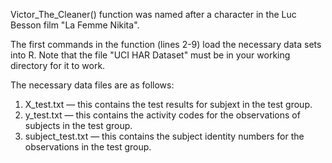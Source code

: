 Victor_The_Cleaner() function was named after a character in the Luc Besson film "La Femme Nikita".

The first commands in the function (lines 2-9) load the necessary data sets into R.  Note that the file "UCI HAR Dataset" must be in your working directory for it to work.

The necessary data files are as follows:
1) X_test.txt — this contains the test results for subjext in the test group.
2) y_test.txt — this contains the activity codes for the observations of subjects in the test group.
3) subject_test.txt — this contains the subject identity numbers for the observations in the test group.
